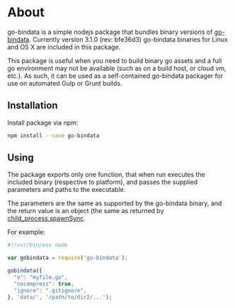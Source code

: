 # About #

go-bindata is a simple nodejs package that bundles binary versions of
[go-bindata](https://github.com/jteeuwen/go-bindata). Currently version 3.1.0
(rev: bfe36d3) go-bindata binaries for Linux and OS X are included in this
package.

This package is useful when you need to build binary go assets and a full go
environment may not be available (such as on a build host, or cloud vm, etc.).
As such, it can be used as a self-contained go-bindata packager for use on
automated Gulp or Grunt builds.

## Installation ##

Install package via npm:

```bash
npm install --save go-bindata
```

## Using ##

The package exports only one function, that when run executes the included
binary (respective to platform), and passes the supplied parameters and paths
to the executable. 

The parameters are the same as supported by the go-bindata binary, and the
return value is an object (the same as returned by
[child_process.spawnSync](https://nodejs.org/api/child_process.html#child_process_child_process_spawnsync_command_args_options).

For example:
```javascript
#!/usr/bin/env node

var gobindata = require('go-bindata');

gobindata({
  "o": "myfile.go",
  "nocompress": true,
  "ignore": ".gitignore",
}, 'data/', '/path/to/dir2/...');
```
